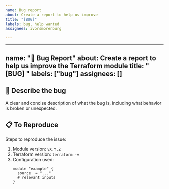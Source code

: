```yaml
---
name: Bug report
about: Create a report to help us improve
title: "[BUG]"
labels: bug, help wanted
assignees: ivorsmorenburg

---
```


---
name: "🐛 Bug Report"
about: Create a report to help us improve the Terraform module
title: "[BUG] <brief description>"
labels: ["bug"]
assignees: []
---

## 🐛 Describe the bug

A clear and concise description of what the bug is, including what behavior is broken or unexpected.

## 📋 To Reproduce

Steps to reproduce the issue:

1. Module version: `vX.Y.Z`
2. Terraform version: `terraform -v`
3. Configuration used:
   ```hcl
   module "example" {
     source  = "..."
     # relevant inputs
   }
